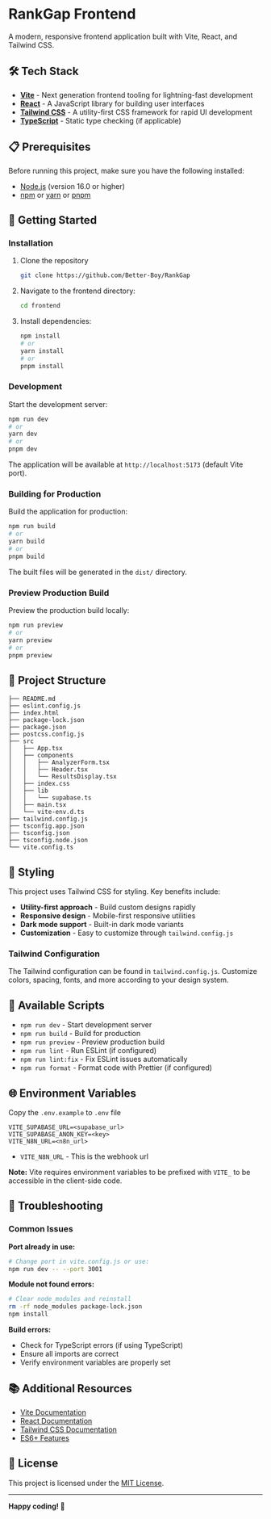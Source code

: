 # RankGap Frontend

A modern, responsive frontend application built with Vite, React, and Tailwind CSS.

## 🛠️ Tech Stack

- **[Vite](https://vitejs.dev/)** - Next generation frontend tooling for lightning-fast development
- **[React](https://reactjs.org/)** - A JavaScript library for building user interfaces
- **[Tailwind CSS](https://tailwindcss.com/)** - A utility-first CSS framework for rapid UI development
- **[TypeScript](https://www.typescriptlang.org/)** - Static type checking (if applicable)

## 📋 Prerequisites

Before running this project, make sure you have the following installed:

- [Node.js](https://nodejs.org/) (version 16.0 or higher)
- [npm](https://www.npmjs.com/) or [yarn](https://yarnpkg.com/) or [pnpm](https://pnpm.io/)

## 🚀 Getting Started

### Installation

1. Clone the repository
    ```bash
    git clone https://github.com/Better-Boy/RankGap
    ```
2. Navigate to the frontend directory:
   ```bash
   cd frontend
   ```

2. Install dependencies:
   ```bash
   npm install
   # or
   yarn install
   # or
   pnpm install
   ```

### Development

Start the development server:

```bash
npm run dev
# or
yarn dev
# or
pnpm dev
```

The application will be available at `http://localhost:5173` (default Vite port).

### Building for Production

Build the application for production:

```bash
npm run build
# or
yarn build
# or
pnpm build
```

The built files will be generated in the `dist/` directory.

### Preview Production Build

Preview the production build locally:

```bash
npm run preview
# or
yarn preview
# or
pnpm preview
```

## 📁 Project Structure

```
├── README.md
├── eslint.config.js
├── index.html
├── package-lock.json
├── package.json
├── postcss.config.js
├── src
│   ├── App.tsx
│   ├── components
│   │   ├── AnalyzerForm.tsx
│   │   ├── Header.tsx
│   │   └── ResultsDisplay.tsx
│   ├── index.css
│   ├── lib
│   │   └── supabase.ts
│   ├── main.tsx
│   └── vite-env.d.ts
├── tailwind.config.js
├── tsconfig.app.json
├── tsconfig.json
├── tsconfig.node.json
└── vite.config.ts
```

## 🎨 Styling

This project uses Tailwind CSS for styling. Key benefits include:

- **Utility-first approach** - Build custom designs rapidly
- **Responsive design** - Mobile-first responsive utilities
- **Dark mode support** - Built-in dark mode variants
- **Customization** - Easy to customize through `tailwind.config.js`

### Tailwind Configuration

The Tailwind configuration can be found in `tailwind.config.js`. Customize colors, spacing, fonts, and more according to your design system.

## 🔧 Available Scripts

- `npm run dev` - Start development server
- `npm run build` - Build for production
- `npm run preview` - Preview production build
- `npm run lint` - Run ESLint (if configured)
- `npm run lint:fix` - Fix ESLint issues automatically
- `npm run format` - Format code with Prettier (if configured)

## 🌐 Environment Variables

Copy the `.env.example` to `.env` file

```env
VITE_SUPABASE_URL=<supabase_url>
VITE_SUPABASE_ANON_KEY=<key>
VITE_N8N_URL=<n8n_url>
```

- `VITE_N8N_URL` - This is the webhook url

**Note:** Vite requires environment variables to be prefixed with `VITE_` to be accessible in the client-side code.

## 🐛 Troubleshooting

### Common Issues

**Port already in use:**
```bash
# Change port in vite.config.js or use:
npm run dev -- --port 3001
```

**Module not found errors:**
```bash
# Clear node_modules and reinstall
rm -rf node_modules package-lock.json
npm install
```

**Build errors:**
- Check for TypeScript errors (if using TypeScript)
- Ensure all imports are correct
- Verify environment variables are properly set

## 📚 Additional Resources

- [Vite Documentation](https://vitejs.dev/guide/)
- [React Documentation](https://reactjs.org/docs/getting-started.html)
- [Tailwind CSS Documentation](https://tailwindcss.com/docs)
- [ES6+ Features](https://developer.mozilla.org/en-US/docs/Web/JavaScript/Guide)

## 📄 License

This project is licensed under the [MIT License](../LICENSE).

---

**Happy coding! 🎉**